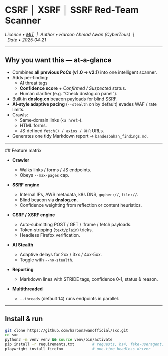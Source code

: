 # **CSRF │ XSRF │ SSRF** Red‑Team Scanner
*Licence • [MIT](LICENSE)  |  Author • Haroon Ahmad Awan (CyberZeus)  |  Date • 2025‑04‑21*


---

## Why you want this — at‑a‑glance

- Combines **all previous PoCs (v1.0 → v2.1)** into one intelligent scanner.  
- Adds per‑finding:
  - AI threat tags  
  - **Confidence score** + *Confirmed / Suspected* status.  
  - Human clarifier (e.g. “Check dnslog.cn panel”).  
- Built‑in **dnslog.cn** beacon payloads for blind SSRF.  
- **AI‑style adaptive pacing** (`--stealth` on by default) evades WAF / rate limits.  
- Crawls:
  - Same‑domain links (`<a href>`).  
  - HTML forms.  
  - JS‑defined `fetch() / axios / XHR` URLs.  
- Generates one tidy Markdown report → `bandesbahan_findings.md`.

---

## Feature matrix

- **Crawler**  
  - Walks links / forms / JS endpoints.  
  - Obeys `--max-pages` cap.  

- **SSRF engine**  
  - Internal IPs, AWS metadata, k8s DNS, `gopher://`, `file://`.  
  - Blind beacon via **dnslog.cn**.  
  - Confidence weighting from reflection or content heuristics.  

- **CSRF / XSRF engine**  
  - Auto‑submitting POST / GET / iframe / fetch payloads.  
  - Token‑stripping (`text/plain`) tricks.  
  - Headless Firefox verification.  

- **AI Stealth**  
  - Adaptive delays for 2xx / 3xx / 4xx‑5xx.  
  - Toggle with `--no-stealth`.  

- **Reporting**  
  - Markdown lines with STRIDE tags, confidence 0‑1, status & reason.  

- **Multithreaded**  
  - `--threads` (default 14) runs endpoints in parallel.  

---

## Install & run

```bash
git clone https://github.com/haroonawanofficial/sxc.git
cd sxc
python3 -m venv venv && source venv/bin/activate
pip install -r requirements.txt        # requests, bs4, fake-useragent, playwright
playwright install firefox             # one‑time headless driver
